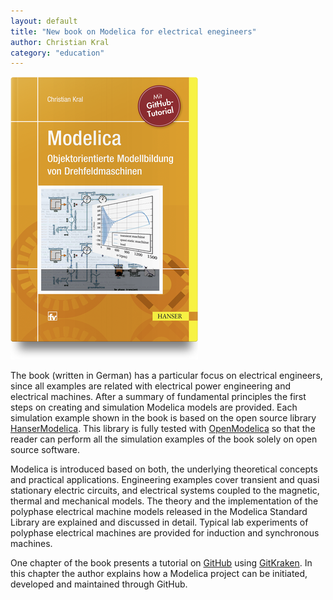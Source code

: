 ```yaml
---
layout: default
title: "New book on Modelica for electrical enegineers"
author: Christian Kral
category: "education"
---
```

![Modelica book](ModelicaBookChristianKral.png)

The book (written in German) has a particular focus on electrical engineers, since all examples are  related with electrical power engineering and electrical machines. After a summary of fundamental principles the first steps on creating and simulation Modelica models are provided. Each simulation example shown in the book is based on the open source library [HanserModelica](https://github.com/christiankral/HanserModelica). This library is fully tested with [OpenModelica](https://www.openmodelica.org/) so that the reader can perform all the simulation examples of the book solely on open source software.

Modelica is introduced based on both, the underlying theoretical concepts and practical applications. Engineering examples cover transient and quasi stationary electric circuits, and electrical systems coupled to the magnetic, thermal and mechanical models. The theory and the implementation of the polyphase electrical machine models released in the Modelica Standard Library are explained and discussed in detail. Typical lab experiments of polyphase electrical machines are provided for induction and synchronous machines.

One chapter of the book presents a tutorial on [GitHub](https://github.com/) using [GitKraken](https://www.gitkraken.com/). In this chapter the author explains how a Modelica project can be initiated, developed and maintained through GitHub.

